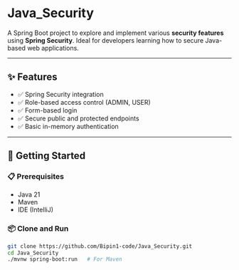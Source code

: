 # Java_Security

A Spring Boot project to explore and implement various **security features** using **Spring Security**. Ideal for developers learning how to secure Java-based web applications.

---

## ✨ Features

- ✅ Spring Security integration
- ✅ Role-based access control (ADMIN, USER)
- ✅ Form-based login
- ✅ Secure public and protected endpoints
- ✅ Basic in-memory authentication

---

## 🚀 Getting Started

### 📋 Prerequisites

- Java 21 
- Maven
- IDE (IntelliJ)

### 📦 Clone and Run

```bash
git clone https://github.com/Bipin1-code/Java_Security.git
cd Java_Security
./mvnw spring-boot:run   # For Maven
